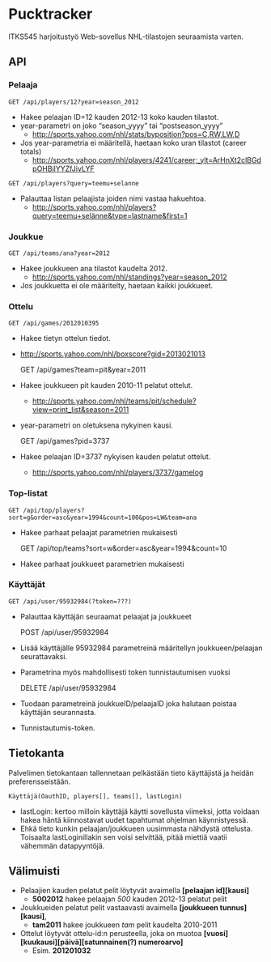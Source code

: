 # Pucktracker

ITKS545 harjoitustyö
Web-sovellus NHL-tilastojen seuraamista varten.

## API

### Pelaaja

    GET /api/players/12?year=season_2012
- Hakee pelaajan ID=12 kauden 2012-13 koko kauden tilastot.
- year-parametri on joko “season_yyyy” tai “postseason_yyyy”
    - http://sports.yahoo.com/nhl/stats/byposition?pos=C,RW,LW,D
- Jos year-parametria ei määritellä, haetaan koko uran tilastot (career totals)
    - http://sports.yahoo.com/nhl/players/4241/career;_ylt=ArHnXt2clBGdpOHBilYYZfJivLYF

<!-- palauttaa listan kaikista pelaajan kausista 1991-2005 -->

    GET /api/players?query=teemu+selanne

- Palauttaa listan pelaajista joiden nimi vastaa hakuehtoa.
    - http://sports.yahoo.com/nhl/players?query=teemu+selänne&type=lastname&first=1

### Joukkue
    GET /api/teams/ana?year=2012
- Hakee joukkueen ana tilastot kaudelta 2012.
    - http://sports.yahoo.com/nhl/standings?year=season_2012
- Jos joukkuetta ei ole määritelty, haetaan kaikki joukkueet.


### Ottelu

    GET /api/games/2012010395
- Hakee tietyn ottelun tiedot.
- http://sports.yahoo.com/nhl/boxscore?gid=2013021013

    GET /api/games?team=pit&year=2011
- Hakee joukkueen pit kauden 2010-11 pelatut ottelut.
    - http://sports.yahoo.com/nhl/teams/pit/schedule?view=print_list&season=2011
- year-parametri on oletuksena nykyinen kausi.

    GET /api/games?pid=3737

- Hakee pelaajan ID=3737 nykyisen kauden pelatut ottelut.
    - http://sports.yahoo.com/nhl/players/3737/gamelog

### Top-listat

    GET /api/top/players?sort=g&order=asc&year=1994&count=100&pos=LW&team=ana

- Hakee parhaat pelaajat parametrien mukaisesti

    GET /api/top/teams?sort=w&order=asc&year=1994&count=10

- Hakee parhaat joukkueet parametrien mukaisesti

### Käyttäjät
    GET /api/user/95932984(?token=???)

- Palauttaa käyttäjän seuraamat pelaajat ja joukkueet

    POST /api/user/95932984

- Lisää käyttäjälle 95932984 parametreinä määritellyn joukkueen/pelaajan seurattavaksi.
- Parametrina myös mahdollisesti token tunnistautumisen vuoksi

    DELETE /api/user/95932984

- Tuodaan parametreinä joukkueID/pelaajaID joka halutaan poistaa käyttäjän seurannasta.
- Tunnistautumis-token.

## Tietokanta
Palvelimen tietokantaan tallennetaan pelkästään tieto käyttäjistä ja heidän preferensseistään.

    Käyttäjä(OauthID, players[], teams[], lastLogin)

- lastLogin: kertoo milloin käyttäjä käytti sovellusta viimeksi, jotta voidaan hakea häntä kiinnostavat uudet tapahtumat ohjelman käynnistyessä.
- Ehkä tieto kunkin pelaajan/joukkueen uusimmasta nähdystä ottelusta. Toisaalta lastLoginillakin sen voisi selvittää, pitää miettiä vaatii vähemmän datapyyntöjä.

## Välimuisti

- Pelaajien kauden pelatut pelit löytyvät avaimella **[pelaajan id][kausi]** 
    - **5002012** hakee pelaajan *500* kauden 2012-13 pelatut pelit
- Joukkueiden pelatut pelit vastaavasti avaimella **[joukkueen tunnus][kausi]**,
    - **tam2011** hakee joukkueen *tam* pelit kaudelta 2010-2011
- Ottelut löytyvät ottelu-id:n perusteella, joka on muotoa **[vuosi][kuukausi][päivä][satunnainen(?) numeroarvo]**
    - Esim. **201201032**
